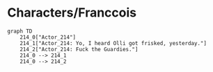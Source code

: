 # Characters/Franccois


```mermaid
graph TD
    214_0["Actor_214"]
    214_1["Actor_214: Yo, I heard Olli got frisked, yesterday."]
    214_2["Actor_214: Fuck the Guardies."]
    214_0 --> 214_1
    214_0 --> 214_2
```